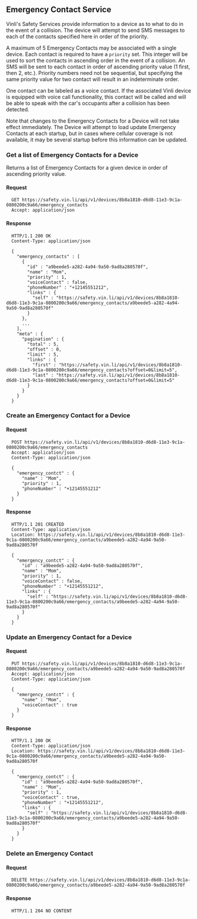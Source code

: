 ## Emergency Contact Service


Vinli's Safety Services provide information to a device as to what to do in the event of a collision.  The device will attempt to send SMS messages to each of the contacts specified here in order of the priority.

A maximum of 5 Emergency Contacts may be associated with a single device.  Each contact is required to have a `priority` set.  This integer will be used to sort the contacts in ascending order in the event of a collision.  An SMS will be sent to each contact in order of ascending priority value (1 first, then 2, etc.).  Priority numbers need not be sequential, but specifying the same priority value for two contact will result in an indeterminate order.

One contact can be labeled as a voice contact.  If the associated Vinli device is equipped with voice call functionality, this contact will be called and will be able to speak with the car's occupants after a collision has been detected.

Note that changes to the Emergency Contacts for a Device will not take effect immediately.  The Device will attempt to load update Emergency Contacts at each startup, but in cases where cellular coverage is not available, it may be several startup before this information can be updated.


### Get a list of Emergency Contacts for a Device

Returns a list of Emergency Contacts for a given device in order of ascending priority value.

#### Request

      GET https://safety.vin.li/api/v1/devices/8b8a1810-d6d8-11e3-9c1a-0800200c9a66/emergency_contacts
      Accept: application/json

#### Response


      HTTP/1.1 200 OK
      Content-Type: application/json

      {
        "emergency_contacts" : [
          {
            "id" : "a9beede5-a282-4a94-9a50-9ad8a280570f",
            "name" : "Mom",
            "priority" : 1,
            "voiceContact" : false,
            "phoneNumber" : "+12145551212",
            "links" : {
              "self" : "https://safety.vin.li/api/v1/devices/8b8a1810-d6d8-11e3-9c1a-0800200c9a66/emergency_contacts/a9beede5-a282-4a94-9a50-9ad8a280570f"
            }
          },
          ...
        ],
        "meta" : {
          "pagination" : {
            "total" : 5,
            "offset" : 0,
            "limit" : 5,
            "links" : {
              "first" : "https://safety.vin.li/api/v1/devices/8b8a1810-d6d8-11e3-9c1a-0800200c9a66/emergency_contacts?offset=0&limit=5",
              "last" : "https://safety.vin.li/api/v1/devices/8b8a1810-d6d8-11e3-9c1a-0800200c9a66/emergency_contacts?offset=0&limit=5"
            }
          }
        }
      }



### Create an Emergency Contact for a Device


#### Request


      POST https://safety.vin.li/api/v1/devices/8b8a1810-d6d8-11e3-9c1a-0800200c9a66/emergency_contacts
      Accept: application/json
      Content-Type: application/json

      {
        "emergency_contct" : {
          "name" : "Mom",
          "priority" : 1,
          "phoneNumber" : "+12145551212"
        }
      }


#### Response


      HTTP/1.1 201 CREATED
      Content-Type: application/json
      Location: https://safety.vin.li/api/v1/devices/8b8a1810-d6d8-11e3-9c1a-0800200c9a66/emergency_contacts/a9beede5-a282-4a94-9a50-9ad8a280570f

      {
        "emergency_contct" : {
          "id" : "a9beede5-a282-4a94-9a50-9ad8a280570f",
          "name" : "Mom",
          "priority" : 1,
          "voiceContact" : false,
          "phoneNumber" : "+12145551212",
          "links" : {
            "self" : "https://safety.vin.li/api/v1/devices/8b8a1810-d6d8-11e3-9c1a-0800200c9a66/emergency_contacts/a9beede5-a282-4a94-9a50-9ad8a280570f"
          }
        }
      }



### Update an Emergency Contact for a Device


#### Request


      PUT https://safety.vin.li/api/v1/devices/8b8a1810-d6d8-11e3-9c1a-0800200c9a66/emergency_contacts/a9beede5-a282-4a94-9a50-9ad8a280570f
      Accept: application/json
      Content-Type: application/json

      {
        "emergency_contct" : {
          "name" : "Mom",
          "voiceContact" : true
        }
      }


#### Response


      HTTP/1.1 200 OK
      Content-Type: application/json
      Location: https://safety.vin.li/api/v1/devices/8b8a1810-d6d8-11e3-9c1a-0800200c9a66/emergency_contacts/a9beede5-a282-4a94-9a50-9ad8a280570f

      {
        "emergency_contct" : {
          "id" : "a9beede5-a282-4a94-9a50-9ad8a280570f",
          "name" : "Mom",
          "priority" : 1,
          "voiceContact" : true,
          "phoneNumber" : "+12145551212",
          "links" : {
            "self" : "https://safety.vin.li/api/v1/devices/8b8a1810-d6d8-11e3-9c1a-0800200c9a66/emergency_contacts/a9beede5-a282-4a94-9a50-9ad8a280570f"
          }
        }
      }


### Delete an Emergency Contact


#### Request

      DELETE https://safety.vin.li/api/v1/devices/8b8a1810-d6d8-11e3-9c1a-0800200c9a66/emergency_contacts/a9beede5-a282-4a94-9a50-9ad8a280570f


#### Response

      HTTP/1.1 204 NO CONTENT
